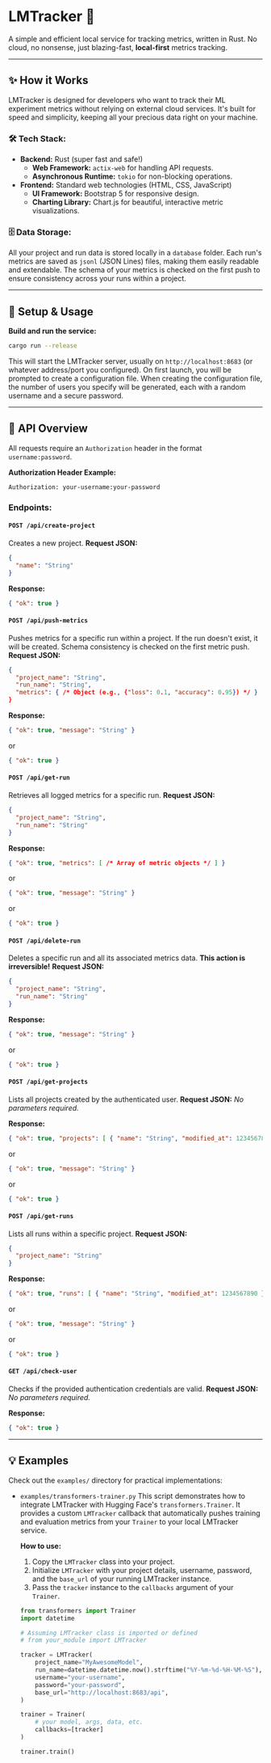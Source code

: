 # LMTracker 🚀

A simple and efficient local service for tracking metrics, written in Rust.
No cloud, no nonsense, just blazing-fast, **local-first** metrics tracking.

---

## ✨ How it Works

LMTracker is designed for developers who want to track their ML experiment metrics without relying on external cloud services. It's built for speed and simplicity, keeping all your precious data right on your machine.

### 🛠️ Tech Stack:

*   **Backend:** Rust (super fast and safe!)
    *   **Web Framework:** `actix-web` for handling API requests.
    *   **Asynchronous Runtime:** `tokio` for non-blocking operations.
*   **Frontend:** Standard web technologies (HTML, CSS, JavaScript)
    *   **UI Framework:** Bootstrap 5 for responsive design.
    *   **Charting Library:** Chart.js for beautiful, interactive metric visualizations.

### 🗄️ Data Storage:

All your project and run data is stored locally in a `database` folder. Each run's metrics are saved as `jsonl` (JSON Lines) files, making them easily readable and extendable. The schema of your metrics is checked on the first push to ensure consistency across your runs within a project.

---

## 🚀 Setup & Usage

**Build and run the service:**
```sh
cargo run --release
```
This will start the LMTracker server, usually on `http://localhost:8683` (or whatever address/port you configured).
On first launch, you will be prompted to create a configuration file. When creating the configuration file, the number of users you specify will be generated, each with a random username and a secure password.

---

## 🔌 API Overview

All requests require an `Authorization` header in the format `username:password`.

**Authorization Header Example:**
```
Authorization: your-username:your-password
```

### Endpoints:

#### `POST /api/create-project`
Creates a new project.
**Request JSON:**
```json
{
  "name": "String"
}
```
**Response:**
```json
{ "ok": true }
```

#### `POST /api/push-metrics`
Pushes metrics for a specific run within a project. If the run doesn't exist, it will be created. Schema consistency is checked on the first metric push.
**Request JSON:**
```json
{
  "project_name": "String",
  "run_name": "String",
  "metrics": { /* Object (e.g., {"loss": 0.1, "accuracy": 0.95}) */ }
}
```
**Response:**
```json
{ "ok": true, "message": "String" }
```
or
```json
{ "ok": true }
```

#### `POST /api/get-run`
Retrieves all logged metrics for a specific run.
**Request JSON:**
```json
{
  "project_name": "String",
  "run_name": "String"
}
```
**Response:**
```json
{ "ok": true, "metrics": [ /* Array of metric objects */ ] }
```
or
```json
{ "ok": true, "message": "String" }
```
or
```json
{ "ok": true }
```

#### `POST /api/delete-run`
Deletes a specific run and all its associated metrics data. **This action is irreversible!**
**Request JSON:**
```json
{
  "project_name": "String",
  "run_name": "String"
}
```
**Response:**
```json
{ "ok": true, "message": "String" }
```
or
```json
{ "ok": true }
```

#### `POST /api/get-projects`
Lists all projects created by the authenticated user.
**Request JSON:**
_No parameters required._

**Response:**
```json
{ "ok": true, "projects": [ { "name": "String", "modified_at": 1234567890 } ] }
```
or
```json
{ "ok": true, "message": "String" }
```
or
```json
{ "ok": true }
```

#### `POST /api/get-runs`
Lists all runs within a specific project.
**Request JSON:**
```json
{
  "project_name": "String"
}
```
**Response:**
```json
{ "ok": true, "runs": [ { "name": "String", "modified_at": 1234567890 } ] }
```
or
```json
{ "ok": true, "message": "String" }
```
or
```json
{ "ok": true }
```

#### `GET /api/check-user`
Checks if the provided authentication credentials are valid.
**Request JSON:**
_No parameters required._

**Response:**
```json
{ "ok": true }
```

---

## 💡 Examples

Check out the `examples/` directory for practical implementations:

*   `examples/transformers-trainer.py`
    This script demonstrates how to integrate LMTracker with Hugging Face's `transformers.Trainer`. It provides a custom `LMTracker` callback that automatically pushes training and evaluation metrics from your `Trainer` to your local LMTracker service.

    **How to use:**
    1.  Copy the `LMTracker` class into your project.
    2.  Initialize `LMTracker` with your project details, username, password, and the `base_url` of your running LMTracker instance.
    3.  Pass the `tracker` instance to the `callbacks` argument of your `Trainer`.

    ```python
    from transformers import Trainer
    import datetime

    # Assuming LMTracker class is imported or defined
    # from your_module import LMTracker

    tracker = LMTracker(
        project_name="MyAwesomeModel",
        run_name=datetime.datetime.now().strftime("%Y-%m-%d-%H-%M-%S"),
        username="your-username",
        password="your-password",
        base_url="http://localhost:8683/api",
    )

    trainer = Trainer(
        # your model, args, data, etc.
        callbacks=[tracker]
    )

    trainer.train()
    ```

